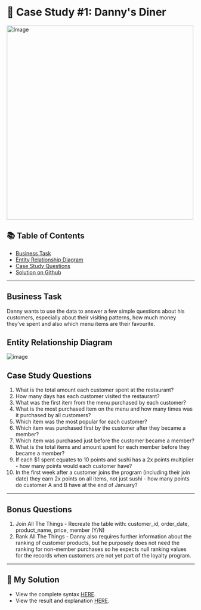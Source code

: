 # 🍜 Case Study #1: Danny's Diner 
<img src="https://user-images.githubusercontent.com/81607668/127727503-9d9e7a25-93cb-4f95-8bd0-20b87cb4b459.png" alt="Image" width="500" height="520">

## 📚 Table of Contents
- [Business Task](https://github.com/PurushothamAbbili/8WeekSQLChallenge/tree/main/Case%20Study%20%231%20-%20Danny's%20Diner#business-task)
- [Entity Relationship Diagram](https://github.com/PurushothamAbbili/8WeekSQLChallenge/tree/main/Case%20Study%20%231%20-%20Danny's%20Diner#entity-relationship-diagram)
- [Case Study Questions](https://github.com/PurushothamAbbili/8WeekSQLChallenge/tree/main/Case%20Study%20%231%20-%20Danny's%20Diner#case-study-questions)
- [Solution on Github](https://github.com/PurushothamAbbili/8WeekSQLChallenge/blob/main/Case%20Study%20%232%20-%20Pizza%20Runner/README.md#-my-solution)

***

## Business Task
Danny wants to use the data to answer a few simple questions about his customers, especially about their visiting patterns, how much money they’ve spent and also which menu items are their favourite. 

## Entity Relationship Diagram

![image](https://user-images.githubusercontent.com/81607668/127271130-dca9aedd-4ca9-4ed8-b6ec-1e1920dca4a8.png)

## Case Study Questions

1. What is the total amount each customer spent at the restaurant?
2. How many days has each customer visited the restaurant?
3. What was the first item from the menu purchased by each customer?
4. What is the most purchased item on the menu and how many times was it purchased by all customers?
5. Which item was the most popular for each customer?
6. Which item was purchased first by the customer after they became a member?
7. Which item was purchased just before the customer became a member?
10. What is the total items and amount spent for each member before they became a member?
11. If each $1 spent equates to 10 points and sushi has a 2x points multiplier - how many points would each customer have?
12. In the first week after a customer joins the program (including their join date) they earn 2x points on all items, not just sushi - how many points do customer A and B have at the end of January?

***

## Bonus Questions

1. Join All The Things - Recreate the table with: customer_id, order_date, product_name, price, member (Y/N)
2. Rank All The Things - Danny also requires further information about the ranking of customer products, but he purposely does not need the ranking for non-member purchases so he expects null ranking values for the records when customers are not yet part of the loyalty program.

---
## 🚀 My Solution
* View the complete syntax [HERE](https://github.com/PurushothamAbbili/8WeekSQLChallenge/tree/main/Case%20Study%20%231%20-%20Danny's%20Diner/Syntax).
* View the result and explanation [HERE](https://github.com/PurushothamAbbili/8WeekSQLChallenge/tree/main/Case%20Study%20%231%20-%20Danny's%20Diner/Solution).
